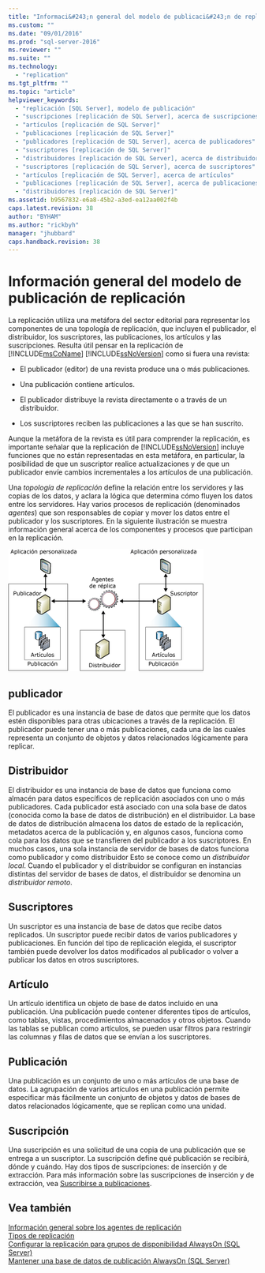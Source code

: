```yaml
---
title: "Informaci&#243;n general del modelo de publicaci&#243;n de replicaci&#243;n | Microsoft Docs"
ms.custom: ""
ms.date: "09/01/2016"
ms.prod: "sql-server-2016"
ms.reviewer: ""
ms.suite: ""
ms.technology: 
  - "replication"
ms.tgt_pltfrm: ""
ms.topic: "article"
helpviewer_keywords: 
  - "replicación [SQL Server], modelo de publicación"
  - "suscripciones [replicación de SQL Server], acerca de suscripciones"
  - "artículos [replicación de SQL Server]"
  - "publicaciones [replicación de SQL Server]"
  - "publicadores [replicación de SQL Server], acerca de publicadores"
  - "suscriptores [replicación de SQL Server]"
  - "distribuidores [replicación de SQL Server], acerca de distribuidores"
  - "suscriptores [replicación de SQL Server], acerca de suscriptores"
  - "artículos [replicación de SQL Server], acerca de artículos"
  - "publicaciones [replicación de SQL Server], acerca de publicaciones"
  - "distribuidores [replicación de SQL Server]"
ms.assetid: b9567832-e6a8-45b2-a3ed-ea12aa002f4b
caps.latest.revision: 38
author: "BYHAM"
ms.author: "rickbyh"
manager: "jhubbard"
caps.handback.revision: 38
---
```

# Informaci&#243;n general del modelo de publicaci&#243;n de replicaci&#243;n
  La replicación utiliza una metáfora del sector editorial para representar los componentes de una topología de replicación, que incluyen el publicador, el distribuidor, los suscriptores, las publicaciones, los artículos y las suscripciones. Resulta útil pensar en la replicación de [!INCLUDE[msCoName](../../../includes/msconame-md.md)] [!INCLUDE[ssNoVersion](../../../includes/ssnoversion-md.md)] como si fuera una revista:  
  
-   El publicador (editor) de una revista produce una o más publicaciones.  
  
-   Una publicación contiene artículos.  
  
-   El publicador distribuye la revista directamente o a través de un distribuidor.  
  
-   Los suscriptores reciben las publicaciones a las que se han suscrito.  
  
 Aunque la metáfora de la revista es útil para comprender la replicación, es importante señalar que la replicación de [!INCLUDE[ssNoVersion](../../../includes/ssnoversion-md.md)] incluye funciones que no están representadas en esta metáfora, en particular, la posibilidad de que un suscriptor realice actualizaciones y de que un publicador envíe cambios incrementales a los artículos de una publicación.  
  
 Una *topología de replicación* define la relación entre los servidores y las copias de los datos, y aclara la lógica que determina cómo fluyen los datos entre los servidores. Hay varios procesos de replicación (denominados *agentes*) que son responsables de copiar y mover los datos entre el publicador y los suscriptores. En la siguiente ilustración se muestra información general acerca de los componentes y procesos que participan en la replicación.  
  
 ![Componentes de replicación y flujo de datos](../../../relational-databases/replication/publish/media/replintro1.gif "Componentes de replicación y flujo de datos")  
  
## publicador  
 El publicador es una instancia de base de datos que permite que los datos estén disponibles para otras ubicaciones a través de la replicación. El publicador puede tener una o más publicaciones, cada una de las cuales representa un conjunto de objetos y datos relacionados lógicamente para replicar.  
  
## Distribuidor  
 El distribuidor es una instancia de base de datos que funciona como almacén para datos específicos de replicación asociados con uno o más publicadores. Cada publicador está asociado con una sola base de datos (conocida como la base de datos de distribución) en el distribuidor. La base de datos de distribución almacena los datos de estado de la replicación, metadatos acerca de la publicación y, en algunos casos, funciona como cola para los datos que se transfieren del publicador a los suscriptores. En muchos casos, una sola instancia de servidor de bases de datos funciona como publicador y como distribuidor Esto se conoce como un *distribuidor local*. Cuando el publicador y el distribuidor se configuran en instancias distintas del servidor de bases de datos, el distribuidor se denomina un *distribuidor remoto*.  
  
## Suscriptores  
 Un suscriptor es una instancia de base de datos que recibe datos replicados. Un suscriptor puede recibir datos de varios publicadores y publicaciones. En función del tipo de replicación elegida, el suscriptor también puede devolver los datos modificados al publicador o volver a publicar los datos en otros suscriptores.  
  
## Artículo  
 Un artículo identifica un objeto de base de datos incluido en una publicación. Una publicación puede contener diferentes tipos de artículos, como tablas, vistas, procedimientos almacenados y otros objetos. Cuando las tablas se publican como artículos, se pueden usar filtros para restringir las columnas y filas de datos que se envían a los suscriptores.  
  
## Publicación  
 Una publicación es un conjunto de uno o más artículos de una base de datos. La agrupación de varios artículos en una publicación permite especificar más fácilmente un conjunto de objetos y datos de bases de datos relacionados lógicamente, que se replican como una unidad.  
  
## Suscripción  
 Una suscripción es una solicitud de una copia de una publicación que se entrega a un suscriptor. La suscripción define qué publicación se recibirá, dónde y cuándo. Hay dos tipos de suscripciones: de inserción y de extracción. Para más información sobre las suscripciones de inserción y de extracción, vea [Suscribirse a publicaciones](../../../relational-databases/replication/subscribe-to-publications.md).  
  
## Vea también  
 [Información general sobre los agentes de replicación](../../../relational-databases/replication/agents/replication-agents-overview.md)   
 [Tipos de replicación](../../../relational-databases/replication/types-of-replication.md)   
 [Configurar la replicación para grupos de disponibilidad AlwaysOn (SQL Server)](../../../database-engine/availability-groups/windows/configure-replication-for-always-on-availability-groups-sql-server.md)   
 [Mantener una base de datos de publicación AlwaysOn (SQL Server)](../../../database-engine/availability-groups/windows/maintaining-an-always-on-publication-database-sql-server.md)  
  
  